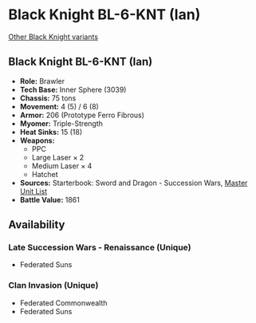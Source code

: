 # Black Knight BL-6-KNT (Ian)

[Other Black Knight variants](../black_knight.md)

## Black Knight BL-6-KNT (Ian)
- **Role:** Brawler
- **Tech Base:** Inner Sphere (3039)
- **Chassis:** 75 tons
- **Movement:** 4 (5) / 6 (8)
- **Armor:** 206 (Prototype Ferro Fibrous)
- **Myomer:** Triple-Strength
- **Heat Sinks:** 15 (18)
- **Weapons:**
  - PPC
  - Large Laser × 2
  - Medium Laser × 4
  - Hatchet
- **Sources:** Starterbook: Sword and Dragon - Succession Wars, [Master Unit List](http://masterunitlist.info/Unit/Details/359/black-knight-bl-6-knt-ian)
- **Battle Value:** 1861

## Availability

### Late Succession Wars - Renaissance (Unique)
- Federated Suns

### Clan Invasion (Unique)
- Federated Commonwealth
- Federated Suns

